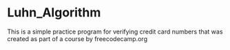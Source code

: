 # Luhn_Algorithm
This is a simple practice program for verifying credit card numbers that was created as part of a course by freecodecamp.org
